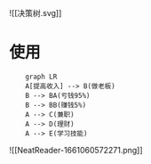 ![[决策树.svg]]
# 使用
```mermaid
	graph LR
	A[提高收入] --> B(做老板)
	B --> BA(亏钱95%)
	B --> BB(赚钱5%)
	A --> C(兼职)
	A --> D(理财)
	A --> E(学习技能)
```


![[NeatReader-1661060572271.png]]